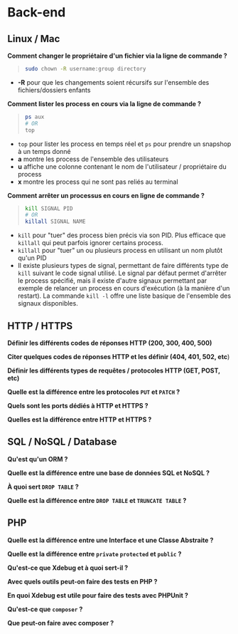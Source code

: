 # Back-end

## Linux / Mac 

**Comment changer le propriétaire d'un fichier via la ligne de commande ?**

> ```bash
> sudo chown -R username:group directory
> ```
- **-R** pour que les changements soient récursifs sur l'ensemble des fichiers/dossiers enfants

**Comment lister les process en cours via la ligne de commande ?**
> ```bash
> ps aux
> # OR
> top
> ```

- `top` pour lister les process en temps réel et `ps` pour prendre un snapshop à un temps donné
- **a** montre les process de l'ensemble des utilisateurs
- **u** affiche une colonne contenant le nom de l'utilisateur / propriétaire du process
- **x** montre les process qui ne sont pas reliés au terminal

**Comment arrêter un processus en cours en ligne de commande ?**

> ```bash
> kill SIGNAL PID
> # OR
> killall SIGNAL NAME
> ```

- `kill` pour "tuer" des process bien précis via son PID. Plus efficace que `killall` qui peut parfois ignorer certains process.
- `killall` pour "tuer" un ou plusieurs process en utilisant un nom plutôt qu'un PID
- Il existe plusieurs types de signal, permettant de faire différents type de `kill` suivant le code signal utilisé. Le signal par défaut permet d'arrêter le process spécifié, mais il existe d'autre signaux permettant par exemple de relancer un process en cours d'exécution (à la manière d'un restart). La commande `kill -l` offre une liste basique de l'ensemble des signaux disponibles.

## HTTP / HTTPS

**Définir les différents codes de réponses HTTP (200, 300, 400, 500)**

**Citer quelques codes de réponses HTTP et les définir (404, 401, 502, etc**)

**Définir les différents types de requêtes / protocoles HTTP (GET, POST, etc)**

**Quelle est la différence entre les protocoles `PUT` et `PATCH` ?**

**Quels sont les ports dédiés à HTTP et HTTPS ?**

**Quelles est la différence entre HTTP et HTTPS ?**

## SQL / NoSQL / Database

**Qu'est qu'un ORM ?**

**Quelle est la différence entre une base de données SQL et NoSQL ?**

**À quoi sert `DROP TABLE` ?**

**Quelle est la différence entre `DROP TABLE` et `TRUNCATE TABLE` ?**

## PHP

**Quelle est la différence entre une Interface et une Classe Abstraite ?**

**Quelle est la différence entre `private` `protected` et `public` ?**

**Qu'est-ce que Xdebug et à quoi sert-il ?**

**Avec quels outils peut-on faire des tests en PHP ?**

**En quoi Xdebug est utile pour faire des tests avec PHPUnit ?**

**Qu'est-ce que `composer` ?**

**Que peut-on faire avec composer ?**